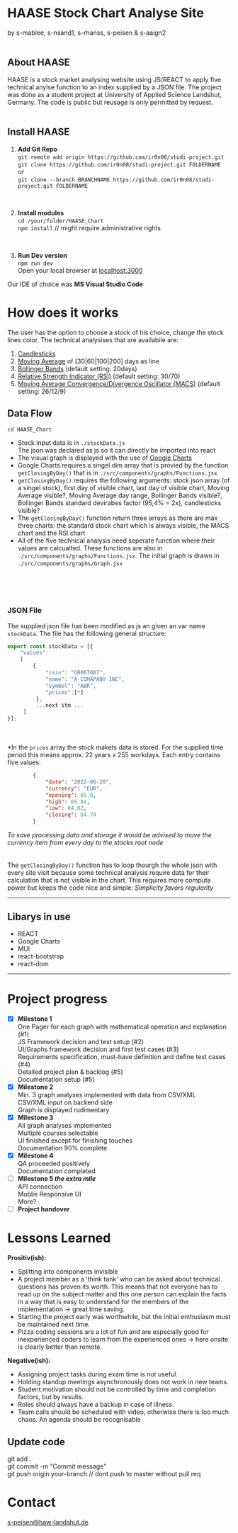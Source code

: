 # HAASE Stock Chart Analyse Site
by s-mablee, s-nsand1, s-rhanss, s-peisen & s-aaign2
<br><br>
## About HAASE
HAASE is a stock market analysing website using JS/REACT to apply five technical anylse function to an index supplied by a JSON file. The project was done as a student project at University of Applied Science Landshut, Germany. The code is public but reusage is only permitted by request. 
<br>
<br>
## Install HAASE 

1. **Add Git Repo**  
`git remote add origin https://github.com/ir0n08/studi-project.git`  
`git clone https://github.com/ir0n08/studi-project.git FOLDERNAME`  
or  
`git clone --branch BRANCHNAME https://github.com/ir0n08/studi-project.git FOLDERNAME`<br>
<br>
  
2. **Install modules**  
`cd /your/folder/HAASE_Chart`  
`npm install` // might require administrative rights  
<br>
  
3. **Run Dev version**  
`npm run dev`  
Open your local browser at [localhost:3000](http://localhost:3000/)  
  
Our IDE of choice was **MS Visual Studio Code**
  
  
# How does it works  
The user has the option to choose a stock of his choice, change the stock lines color. The technical analysises that are availabile are:  
1. [Candlesticks](https://school.stockcharts.com/doku.php?id=chart_analysis:introduction_to_candlesticks)
2. [Moving Average](https://school.stockcharts.com/doku.php?id=technical_indicators:moving_averages) of [30|60|100|200] days as line
3. [Bollinger Bands](https://school.stockcharts.com/doku.php?id=technical_indicators:bollinger_bands) (default setting: 20days)
4. [Relative Strength Indicator (RSI)](https://school.stockcharts.com/doku.php?id=technical_indicators:relative_strength_index_rsi) (default setting: 30/70)
5. [Moving Average Convergence/Divergence Oscillator (MACS)](https://school.stockcharts.com/doku.php?id=technical_indicators:moving_average_convergence_divergence_macd) (default setting: 26/12/9)
  
  
## Data Flow
`cd HAASE_Chart`
- Stock input data is in `./stockData.js`<br/>The json was declared as js so it can directly be imported into react
- The visual graph is displayed with the use of [Google Charts](https://developers.google.com/chart/interactive/docs) 
- Google Charts requires a singel dim array that is provied by the function `getClosingByDay()` that is in `./src/components/graphs/Functions.jsx`
- `getClosingByDay()` requires the following arguments: stock json array (of a singel stock), first day of visible chart, last day of visible chart, Moving Average visible?, Moving Average day range, Bollinger Bands visible?, Bollinger Bands standard devirabes factor (95,4% = 2x), candlesticks visible?
- The `getClosingByDay()` function return three arrays as there are max three charts: the standard stock chart which is always visible, the MACS chart and the RSI chart
- All of the five technical analysis need seperate function where their values are calcualted. These functions are also in `./src/components/graphs/Functions.jsx`. The initial graph is drawn in `./src/components/graphs/Graph.jsx`
  
<br><br><br>
### JSON File
  
The supplied json file has been modified as js an given an var name `stockData`. The file has the following general structure:
  
```js
export const stockData = [{
    "values":
    [
        {
            "isin": "GB007007",
            "name": "A COMAPANY INC",
            "symbol": "ABR",
            "prices":[*]
         },
         ...next itm ...
     ]
}];
```
<br><br>
\*In the `prices` array the stock makets data is stored. For the supplied time period this means approx. 22 years x 255 workdays. Each entry contains five values:

```json
        {
            "date": "2022-06-20",
            "currency": "EUR",
            "opening": 65.8,
            "high": 65.84,
            "low": 64.02,
            "closing": 64.74
        }
```  
_To save processing data and storage it would be advised to move the currency item from every day to the stocks root node_    
  <br><br>
The `getClosingByDay()` function has to loop thourgh the whole json with every site visit because some technical analysis require data for their calculation that is not visible in the chart. This requires more compute power but keeps the code nice and simple: *Simplicity favors regularity*

---
 
## Libarys in use

- REACT
- Google Charts
- MUI 
- react-bootstrap 
- react-dom 


---
  

# Project progress

- [x] **Milestone 1**<br>One Pager for each graph with mathematical operation and explanation (#1) <br> JS Framework decision and test setup (#2) <br> UI/Graphs framework decision and first test cases (#3) <br> Requirements specification, must-have definition and define test cases (#4) <br> Detailed project plan & backlog (#5) <br> Documentation setup (#5) 
- [x] **Milestone 2** <br> Min. 3 graph analyses implemented with data from CSV/XML <br> CSV/XML input on backend side <br> Graph is displayed rudimentary 
- [x] **Milestone 3** <br> All graph analyses implemented <br> Multiple courses selectable <br> UI finished except for finishing touches <br> Documentation 90% complete 
- [x] **Milestone 4** <br> QA proceeded positively <br> Documentation completed 
- [ ] **Milestone 5 _the extra mile_** <br> API connection <br> Moblie Responsive UI <br> More? 
- [ ] **Project handover**

# Lessons Learned
  
**Prositiv(ish):**  
- Splitting into components invisible  
- A project member as a 'think tank' who can be asked about technical questions has proven its worth. This means that not everyone has to read up on the subject matter and this one person can explain the facts in a way that is easy to understand for the members of the implementation -> great time saving.
- Starting the project early was worthwhile, but the initial enthusiasm must be maintained next time.
- Pizza coding sessions are a lot of fun and are especially good for inexperienced coders to learn from the experienced ones -> here onsite is clearly better than remote.
  
  
**Negative(ish):**
- Assigning project tasks during exam time is not useful.
- Holding standup meetings asynchronously does not work in new teams.
- Student motivation should not be controlled by time and completion factors, but by results.
- Roles should always have a backup in case of illness.
- Team calls should be scheduled with video, otherwise there is too much chaos. An agenda should be recognisable
  
  
## Update code
git add .<br>
git commit -m "Commit message"<br>
git push origin your-branch // dont push to master without pull req<br>
  
  
# Contact  
s-peisen@haw-landshut.de
